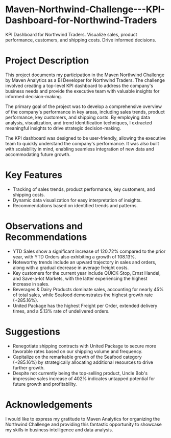 # Maven-Northwind-Challenge---KPI-Dashboard-for-Northwind-Traders
KPI Dashboard for Northwind Traders. Visualize sales, product performance, customers, and shipping costs. Drive informed decisions.


# Project Description

This project documents my participation in the Maven Northwind Challenge by Maven Analytics as a BI Developer for Northwind Traders. The challenge involved creating a top-level KPI dashboard to address the company's business needs and provide the executive team with valuable insights for informed decision-making.

The primary goal of the project was to develop a comprehensive overview of the company's performance in key areas, including sales trends, product performance, key customers, and shipping costs. By employing data analysis, visualization, and trend identification techniques, I extracted meaningful insights to drive strategic decision-making.

The KPI dashboard was designed to be user-friendly, allowing the executive team to quickly understand the company's performance. It was also built with scalability in mind, enabling seamless integration of new data and accommodating future growth.

# Key Features

-  Tracking of sales trends, product performance, key customers, and shipping costs.
-  Dynamic data visualization for easy interpretation of insights.
-  Recommendations based on identified trends and patterns.

# Observations and Recommendations

- YTD Sales show a significant increase of 120.72% compared to the prior year, with YTD Orders also exhibiting a growth of 108.13%.
- Noteworthy trends include an upward trajectory in sales and orders, along with a gradual decrease in average freight costs.
- Key customers for the current year include QUICK-Stop, Ernst Handel, and Save-a-lot Markets, with the latter experiencing the highest increase in sales.
- Beverages & Dairy Products dominate sales, accounting for nearly 45% of total sales, while Seafood demonstrates the highest growth rate (+285.16%).
- United Package has the highest Freight per Order, extended delivery times, and a 5.13% rate of undelivered orders.

# Suggestions

- Renegotiate shipping contracts with United Package to secure more favorable rates based on our shipping volume and frequency.
- Capitalize on the remarkable growth of the Seafood category (+285.16%) by strategically allocating additional resources to drive further growth.
- Despite not currently being the top-selling product, Uncle Bob's impressive sales increase of 402% indicates untapped potential for future growth and profitability.

# Acknowledgements

I would like to express my gratitude to Maven Analytics for organizing the Northwind Challenge and providing this fantastic opportunity to showcase my skills in business intelligence and data analysis.
